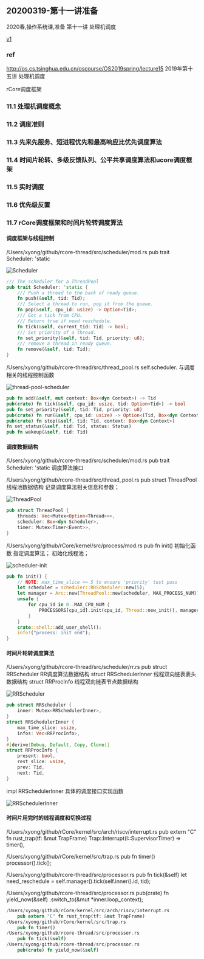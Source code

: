 ## 20200319-第十一讲准备
2020春,操作系统课,准备
第十一讲 处理机调度

[v1]()
### ref

http://os.cs.tsinghua.edu.cn/oscourse/OS2019spring/lecture15
2019年第十五讲 处理机调度

rCore调度框架

### 11.1 处理机调度概念 
### 11.2 调度准则 
### 11.3 先来先服务、短进程优先和最高响应比优先调度算法 
### 11.4 时间片轮转、多级反馈队列、公平共享调度算法和ucore调度框架 
### 11.5 实时调度
### 11.6 优先级反置 
### 11.7 rCore调度框架和时间片轮转调度算法

#### 调度框架与线程控制
/Users/xyong/github/rcore-thread/src/scheduler/mod.rs
pub trait Scheduler: 'static

![Scheduler](/Users/xyong/Desktop/figs/Scheduler.png)

```rust
/// The scheduler for a ThreadPool
pub trait Scheduler: 'static {
    /// Push a thread to the back of ready queue.
    fn push(&self, tid: Tid);
    /// Select a thread to run, pop it from the queue.
    fn pop(&self, cpu_id: usize) -> Option<Tid>;
    /// Got a tick from CPU.
    /// Return true if need reschedule.
    fn tick(&self, current_tid: Tid) -> bool;
    /// Set priority of a thread.
    fn set_priority(&self, tid: Tid, priority: u8);
    /// remove a thread in ready queue.
    fn remove(&self, tid: Tid);
}
```

/Users/xyong/github/rcore-thread/src/thread_pool.rs
self.scheduler.
与调度相关的线程控制函数

![thread-pool-scheduler](/Users/xyong/Desktop/figs/thread-pool-scheduler.png)

```rust
pub fn add(&self, mut context: Box<dyn Context>) -> Tid
pub(crate) fn tick(&self, cpu_id: usize, tid: Option<Tid>) -> bool
pub fn set_priority(&self, tid: Tid, priority: u8)
pub(crate) fn run(&self, cpu_id: usize) -> Option<(Tid, Box<dyn Context>)>
pub(crate) fn stop(&self, tid: Tid, context: Box<dyn Context>)
fn set_status(&self, tid: Tid, status: Status)
pub fn wakeup(&self, tid: Tid)
```
#### 调度数据结构

/Users/xyong/github/rcore-thread/src/scheduler/mod.rs
pub trait Scheduler: 'static
调度算法接口

/Users/xyong/github/rcore-thread/src/thread_pool.rs
pub struct ThreadPool
线程池数据结构
记录调度算法相关信息和参数；

![ThreadPool](/Users/xyong/Desktop/figs/ThreadPool.png)

```rust 
pub struct ThreadPool {
    threads: Vec<Mutex<Option<Thread>>>,
    scheduler: Box<dyn Scheduler>,
    timer: Mutex<Timer<Event>>,
}
```

/Users/xyong/github/rCore/kernel/src/process/mod.rs
pub fn init()
初始化函数
指定调度算法；
初始化线程池；

![scheduler-init](/Users/xyong/Desktop/figs/scheduler-init.png)

```rust
pub fn init() {
    // NOTE: max_time_slice <= 5 to ensure 'priority' test pass
    let scheduler = scheduler::RRScheduler::new(5);
    let manager = Arc::new(ThreadPool::new(scheduler, MAX_PROCESS_NUM));
    unsafe {
        for cpu_id in 0..MAX_CPU_NUM {
            PROCESSORS[cpu_id].init(cpu_id, Thread::new_init(), manager.clone());
        }
    }
    crate::shell::add_user_shell();
    info!("process: init end");
}
```

#### 时间片轮转调度算法

/Users/xyong/github/rcore-thread/src/scheduler/rr.rs
pub struct RRScheduler RR调度算法数据结构
struct RRSchedulerInner 线程双向链表表头数据结构
struct RRProcInfo 线程双向链表节点数据结构

![RRScheduler](/Users/xyong/Desktop/figs/RRScheduler.png)

```rust
pub struct RRScheduler {
    inner: Mutex<RRSchedulerInner>,
}
struct RRSchedulerInner {
    max_time_slice: usize,
    infos: Vec<RRProcInfo>,
}
#[derive(Debug, Default, Copy, Clone)]
struct RRProcInfo {
    present: bool,
    rest_slice: usize,
    prev: Tid,
    next: Tid,
}
```
impl RRSchedulerInner
具体的调度接口实现函数

![RRSchedulerInner](/Users/xyong/Desktop/figs/RRSchedulerInner.png)


#### 时间片用完时的线程调度和切换过程

/Users/xyong/github/rCore/kernel/src/arch/riscv/interrupt.rs
pub extern "C" fn rust_trap(tf: &mut TrapFrame)
Trap::Interrupt(I::SupervisorTimer) => timer(),

/Users/xyong/github/rCore/kernel/src/trap.rs
pub fn timer()
processor().tick();

/Users/xyong/github/rcore-thread/src/processor.rs
pub fn tick(&self)
let need_reschedule = self.manager().tick(self.inner().id, tid);

/Users/xyong/github/rcore-thread/src/processor.rs
pub(crate) fn yield_now(&self)
.switch_to(&mut *inner.loop_context);

```rust
/Users/xyong/github/rCore/kernel/src/arch/riscv/interrupt.rs
	pub extern "C" fn rust_trap(tf: &mut TrapFrame)
/Users/xyong/github/rCore/kernel/src/trap.rs
	pub fn timer()
/Users/xyong/github/rcore-thread/src/processor.rs
	pub fn tick(&self)
/Users/xyong/github/rcore-thread/src/processor.rs
	pub(crate) fn yield_now(&self)
```

